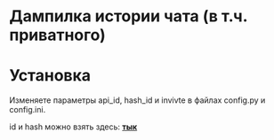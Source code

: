 # Дампилка истории чата (в т.ч. приватного)

# Установка
Изменяете параметры api_id, hash_id и invivte в файлах config.py и config.ini.

id и hash можно взять здесь: [**тык**](https://my.telegram.org/auth?to=apps)
